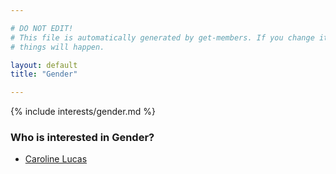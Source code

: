 ```yaml
---

# DO NOT EDIT!
# This file is automatically generated by get-members. If you change it, bad
# things will happen.

layout: default
title: "Gender"

---
```


{% include interests/gender.md %}

### Who is interested in Gender?


* [Caroline Lucas](../members/caroline-lucas.html)
